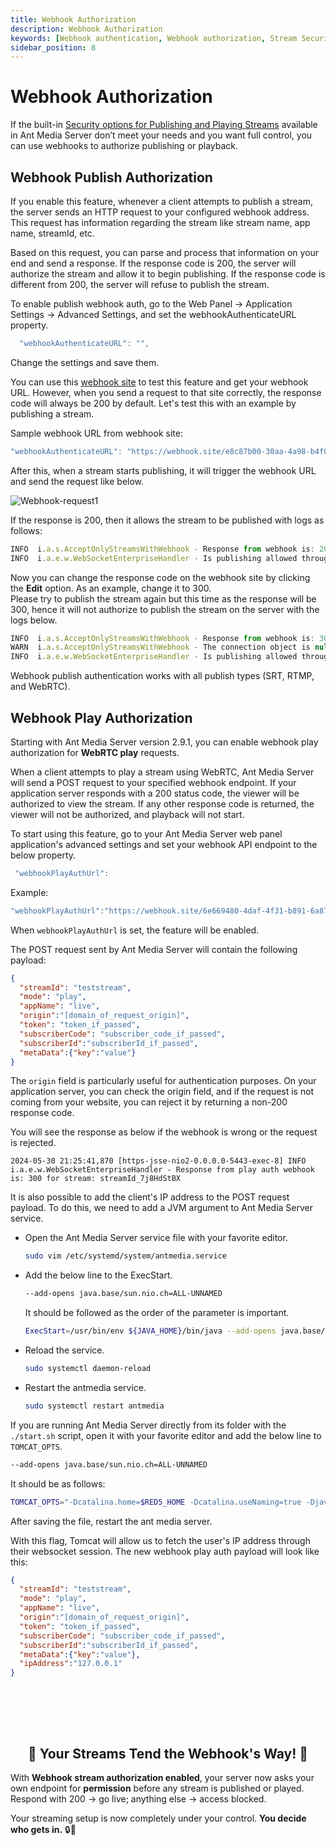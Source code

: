 ```yaml
---
title: Webhook Authorization 
description: Webhook Authorization
keywords: [Webhook authentication, Webhook authorization, Stream Security, Ant Media Server Documentation, Ant Media Server Tutorials, authentication, stream authentication, play authentication, play security, publish security, publish authentication]
sidebar_position: 8
---
```


# Webhook Authorization

If the built-in [Security options for Publishing and Playing Streams](https://antmedia.io/docs/category/stream-security/) available in Ant Media Server don’t meet your needs and you want full control, you can use webhooks to authorize publishing or playback. 

## Webhook Publish Authorization

If you enable this feature, whenever a client attempts to publish a stream, the server sends an HTTP request to your configured webhook address. This request has information regarding the stream like stream name, app name, streamId, etc.

Based on this request, you can parse and process that information on your end and send a response. If the response code is 200, the server will authorize the stream and allow it to begin publishing. If the response code is different from 200, the server will refuse to publish the stream.

To enable publish webhook auth, go to the Web Panel → Application Settings → Advanced Settings, and set the webhookAuthenticateURL property.

```js
  "webhookAuthenticateURL": "",
```

Change the settings and save them.

You can use this [webhook site](https://webhook.site/) to test this feature and get your webhook URL. However, when you send a request to that site correctly, the response code will always be 200 by default. Let's test this with an example by publishing a stream.

Sample webhook URL from webhook site:

```js
"webhookAuthenticateURL": "https://webhook.site/e8c87b00-30aa-4a98-b4f0-6ff1eeddb6e5",
```

After this, when a stream starts publishing, it will trigger the webhook URL and send the request like below.

![Webhook-request1](@site/static/img/Webhook-request1.png)

If the response is 200, then it allows the stream to be published with logs as follows:
```js
INFO  i.a.s.AcceptOnlyStreamsWithWebhook - Response from webhook is: 200 for stream:stream1
INFO  i.a.e.w.WebSocketEnterpriseHandler - Is publishing allowed through Webhook Authentication: true
```

Now you can change the response code on the webhook site by clicking the **Edit** option. As an example, change it to 300.  
Please try to publish the stream again but this time as the response will be 300, hence it will not authorize to publish the stream on the server with the logs below.

```js
INFO  i.a.s.AcceptOnlyStreamsWithWebhook - Response from webhook is: 300 for stream:stream1
WARN  i.a.s.AcceptOnlyStreamsWithWebhook - The connection object is null for stream1
INFO  i.a.e.w.WebSocketEnterpriseHandler - Is publishing allowed through Webhook Authentication: false
```    

Webhook publish authentication works with all publish types (SRT, RTMP, and WebRTC).

## Webhook Play Authorization

Starting with Ant Media Server version 2.9.1, you can enable webhook play authorization for **WebRTC play** requests. 

When a client attempts to play a stream using WebRTC, Ant Media Server will send a POST request to your specified webhook endpoint. If your application server responds with a 200 status code, the viewer will be authorized to view the stream. If any other response code is returned, the viewer will not be authorized, and playback will not start.

To start using this feature, go to your Ant Media Server web panel application's advanced settings and set your webhook API endpoint to the below property.

```js
 "webhookPlayAuthUrl":
```

Example:

```js
"webhookPlayAuthUrl":"https://webhook.site/6e669480-4daf-4f31-b891-6a873c076b92"
```

When ```webhookPlayAuthUrl``` is set, the feature will be enabled.

The POST request sent by Ant Media Server will contain the following payload:

```json
{
  "streamId": "teststream",
  "mode": "play",
  "appName": "live",
  "origin":"[domain_of_request_origin]",
  "token": "token_if_passed",
  "subscriberCode": "subscriber_code_if_passed",
  "subscriberId":"subscriberId_if_passed",
  "metaData":{"key":"value"}
}
```

The ```origin``` field is particularly useful for authentication purposes. On your application server, you can check the origin field, and if the request is not coming from your website, you can reject it by returning a non-200 response code.

You will see the response as below if the webhook is wrong or the request is rejected.

```
2024-05-30 21:25:41,870 [https-jsse-nio2-0.0.0.0-5443-exec-8] INFO  i.a.e.w.WebSocketEnterpriseHandler - Response from play auth webhook is: 300 for stream: streamId_7j8HdStBX
```

It is also possible to add the client's IP address to the POST request payload.  To do this, we need to add a JVM argument to Ant Media Server service.

 - Open the Ant Media Server service file with your favorite editor.

      ```bash
   sudo vim /etc/systemd/system/antmedia.service
   ```

 - Add the below line to the ExecStart.

   ```bash
   --add-opens java.base/sun.nio.ch=ALL-UNNAMED
    ```

    It should be followed as the order of the parameter is important.
    
    ```bash
    ExecStart=/usr/bin/env ${JAVA_HOME}/bin/java --add-opens java.base/sun.nio.ch=ALL-UNNAMED -Dlogback.ContextSelector=org.red5.logging.LoggingContextSelector -cp ${ANTMEDIA_HOME}/ant-media-server-service.jar:${ANTMEDIA_HOME}/conf -Djava.security.debug=failure -Djava.awt.headless=true -Djava.security.egd=file:/dev/./urandom -Dcatalina.home=${ANTMEDIA_HOME} -Dcatalina.useNaming=true -Dorg.terracotta.quartz.skipUpdateCheck=true -XX:+UseG1GC -XX:MaxGCPauseMillis=200 -XX:ParallelGCThreads=10 -XX:ConcGCThreads=5 -XX:+HeapDumpOnOutOfMemoryError -Djava.library.path=/usr/local/antmedia/lib/native -Xverify:none -XX:+TieredCompilation -XX:+UseBiasedLocking -XX:InitialCodeCacheSize=8m -XX:ReservedCodeCacheSize=32m -Djava.net.preferIPv4Stack=true $JVM_MEMORY_OPTIONS -Djdk.lang.Process.launchMechanism=vfork -Djava.system.class.loader=org.red5.server.classloading.ServerClassLoader -Xshare:off org.red5.server.Bootstrap 9999
    ```
    

 - Reload the service.

   ```bash
   sudo systemctl daemon-reload
   ```

 - Restart the antmedia service.

   ```bash
   sudo systemctl restart antmedia
   ```
   

If you are running Ant Media Server directly from its folder with the ```./start.sh``` script, open it with your favorite editor and add the below line to ```TOMCAT_OPTS```.

```bash
--add-opens java.base/sun.nio.ch=ALL-UNNAMED
```

It should be as follows:

```bash
TOMCAT_OPTS="-Dcatalina.home=$RED5_HOME -Dcatalina.useNaming=true -Djava.net.preferIPv4Stack=true --add-opens java.base/sun.nio.ch=ALL-UNNAMED"
```

After saving the file, restart the ant media server.

With this flag, Tomcat will allow us to fetch the user's IP address through their websocket session. The new webhook play auth payload will look like this:

```json
{
  "streamId": "teststream",
  "mode": "play",
  "appName": "live",
  "origin":"[domain_of_request_origin]",
  "token": "token_if_passed",
  "subscriberCode": "subscriber_code_if_passed",
  "subscriberId":"subscriberId_if_passed",
  "metaData":{"key":"value"},
  "ipAddress":"127.0.0.1"
}
```

<br /><br />
---

<div align="center">
<h2>  🎯 Your Streams Tend the Webhook's Way! 🔗 </h2>
</div>

With **Webhook stream authorization enabled**, your server now asks your own endpoint for **permission** before any stream is published or played. Respond with 200 → go live; anything else → access blocked.

Your streaming setup is now completely under your control. **You decide who gets in.** 🔒🚀


